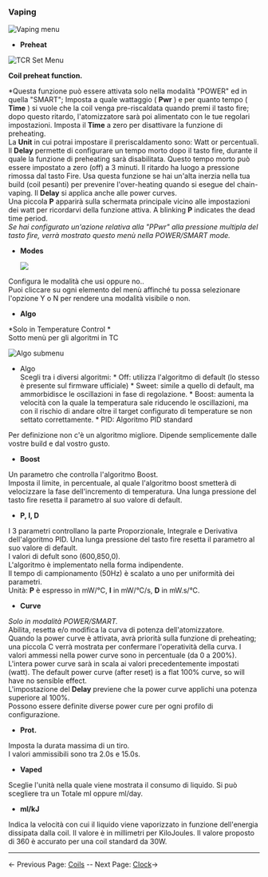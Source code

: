 ### Vaping  
 
 
 ![Vaping menu](https://www.dropbox.com/s/5nafopmyhl6m8as/vaping2.png?dl=1)  

* __Preheat__
    
 ![TCR Set Menu](https://www.dropbox.com/s/d1ncqa9heec6grx/preheat1.png?dl=1)
        
   __Coil preheat function.__  
        
 *Questa funzione può essere attivata solo nella modalità "POWER" ed in quella "SMART"; 
        Imposta a quale wattaggio ( **Pwr** ) e per quanto tempo ( **Time** ) si vuole che la coil venga pre-riscaldata quando premi il tasto fire; dopo questo ritardo, l'atomizzatore sarà poi alimentato con le tue regolari impostazioni. Imposta il **Time** a zero per disattivare la funzione di preheating.  
        La **Unit** in cui potrai impostare il preriscaldamento sono: Watt or percentuali.   
        Il **Delay** permette di configurare un tempo morto dopo il tasto fire, durante il quale la funzione di preheating sarà disabilitata. Questo tempo morto può essere impostato a zero (off) a 3 minuti. Il ritardo ha luogo a pressione rimossa dal tasto Fire. Usa questa funzione se hai un'alta inerzia nella tua build (coil pesanti) per prevenire l'over-heating quando si esegue del chain-vaping. Il **Delay** si applica anche alle power curves.  
        Una piccola **P** apparirà sulla schermata principale vicino alle impostazioni dei watt per ricordarvi della funzione attiva. A blinking **P** indicates the dead time period.  
        *Se hai configurato un'azione relativa alla "PPwr" alla pressione multipla del tasto fire, verrà mostrato questo menù nella POWER/SMART mode.*  

   * __Modes__

        ![](http://i345.photobucket.com/albums/p374/ClockSelect/eVic/modes_zpslphwvqhh.png)

 Configura le modalità che usi oppure no..  
         Puoi cliccare su ogni elemento del menù affinché tu possa selezionare l'opzione Y o N per rendere una modalità visibile o non. 

   * __Algo__
    
*Solo in Temperature Control *  
         Sotto menù per gli algoritmi in TC 

![Algo submenu](https://www.dropbox.com/s/ecy9oqapftnfwh3/algo.png?dl=1)  

* Algo  
         Scegli tra i diversi algoritmi:
           * Off: utilizza l'algoritmo di default (lo stesso è presente sul firmware ufficiale)
           * Sweet: simile a quello di default, ma ammorbidisce le oscillazioni in fase di regolazione.
           * Boost: aumenta la velocità con la quale la temperatura sale riducendo le oscillazioni, ma con il rischio di andare oltre il target configurato di temperature se non settato correttamente. 
           * PID: Algoritmo PID standard
         
Per definizione non c'è un algoritmo migliore. Dipende semplicemente dalle vostre build e dal vostro gusto.  

* __Boost__
    
 Un parametro che controlla l'algoritmo Boost.   
        Imposta il limite, in percentuale, al quale l'algoritmo boost smetterà di velocizzare la fase dell'incremento di temperatura.
        Una lunga pressione del tasto fire resetta il parametro al suo valore di default. 

* __P, I, D__
      
 I 3 parametri controllano la parte Proporzionale, Integrale e Derivativa dell'algoritmo PID. 
        Una lunga pressione del tasto fire resetta il parametro al suo valore di default.   
        I valori di defult sono (600,850,0).  
        L'algoritmo è implementato nella forma indipendente.  
        Il tempo di campionamento (50Hz) è scalato a uno per uniformità dei parametri.  
        Unità: **P** è espresso in mW/°C, **I** in mW/°C/s, **D** in mW.s/°C.

* __Curve__

 *Solo in modalità POWER/SMART.*        
        Abilita, resetta e/o modifica la curva di potenza dell'atomizzatore.  
        Quando la power curve è attivata, avrà priorità sulla funzione di preheating; una piccola C verrà mostrata per confermare l'operatività della curva.
        I valori ammessi nella power curve sono in percentuale (da 0 a 200%). L'intera power curve sarà in scala ai valori precedentemente impostati (watt). The default power curve (after reset) is a flat 100% curve, so will have no sensible effect.  
        L'impostazione del **Delay** previene che la power curve applichi una potenza superiore al 100%.  
        Possono essere definite diverse power cure per ogni profilo di configurazione.  

* __Prot.__

 Imposta la durata massima di un tiro.  
        I valori ammissibili sono tra 2.0s e 15.0s.

* __Vaped__

Sceglie l'unità nella quale viene mostrata il consumo di liquido. Si può scegliere tra un  Totale ml oppure ml/day. 

* __ml/kJ__

Indica la velocità con cui il liquido viene vaporizzato in funzione dell'energia dissipata dalla coil. Il valore è in millimetri per KiloJoules. Il valore proposto di 360 è accurato per una coil standard da 30W.

-----

← Previous Page: [Coils](coils_it.md) --  Next Page: [Clock](clock_it.md)→
